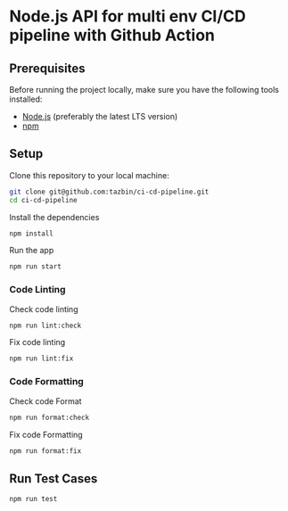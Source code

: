 # Node.js API for multi env CI/CD pipeline with Github Action

## Prerequisites

Before running the project locally, make sure you have the following tools installed:

- [Node.js](https://nodejs.org/) (preferably the latest LTS version)
- [npm](https://www.npmjs.com/)

## Setup

Clone this repository to your local machine:

```bash
git clone git@github.com:tazbin/ci-cd-pipeline.git
cd ci-cd-pipeline
```

Install the dependencies

```bash
npm install
```

Run the app

```bash
npm run start
```

### Code Linting

Check code linting

```bash
npm run lint:check
```

Fix code linting

```bash
npm run lint:fix
```

### Code Formatting

Check code Format

```bash
npm run format:check
```

Fix code Formatting

```bash
npm run format:fix
```

## Run Test Cases

```bash
npm run test
```
